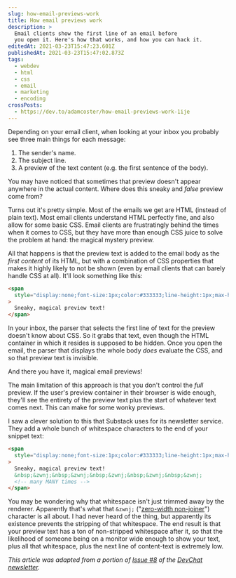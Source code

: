 ```yaml
---
slug: how-email-previews-work
title: How email previews work
description: >
  Email clients show the first line of an email before
  you open it. Here's how that works, and how you can hack it.
editedAt: 2021-03-23T15:47:23.601Z
publishedAt: 2021-03-23T15:47:02.873Z
tags:
  - webdev
  - html
  - css
  - email
  - marketing
  - encoding
crossPosts:
  - https://dev.to/adamcoster/how-email-previews-work-1ije
---
```


Depending on your email client, when looking at your inbox you probably see three main things for each message:

1. The sender's name.
2. The subject line.
3. A preview of the text content (e.g. the first sentence of the body).

You may have noticed that sometimes that preview doesn't appear anywhere in the actual content. Where does this sneaky and _false_ preview come from?

Turns out it's pretty simple. Most of the emails we get are HTML (instead of plain text). Most email clients understand HTML perfectly fine, and also allow for some basic CSS. Email clients are frustratingly behind the times when it comes to CSS, but they have more than enough CSS juice to solve the problem at hand: the magical mystery preview.

All that happens is that the preview text is added to the email body as the _first content_ of its HTML, but with a combination of CSS properties that makes it highly likely to not be shown (even by email clients that can barely handle CSS at all). It'll look something like this:

```html
<span
  style="display:none;font-size:1px;color:#333333;line-height:1px;max-height:0px;max-width:0px;opacity:0;overflow:hidden;"
>
  Sneaky, magical preview text!
</span>
```

In your inbox, the parser that selects the first line of text for the preview doesn't know about CSS. So it grabs that text, even though the HTML container in which it resides is supposed to be hidden. Once you open the email, the parser that displays the whole body _does_ evaluate the CSS, and so that preview text is invisible.

And there you have it, magical email previews!

The main limitation of this approach is that you don't control the _full_ preview. If the user's preview container in their browser is wide enough, they'll see the entirety of the preview text plus the start of whatever text comes next. This can make for some wonky previews.

I saw a clever solution to this that Substack uses for its newsletter service. They add a whole bunch of whitespace characters to the end of your snippet text:

```html
<span
  style="display:none;font-size:1px;color:#333333;line-height:1px;max-height:0px;max-width:0px;opacity:0;overflow:hidden;"
>
  Sneaky, magical preview text!
  &nbsp;&zwnj;&nbsp;&zwnj;&nbsp;&zwnj;&nbsp;&zwnj;&nbsp;&zwnj;
  <!-- many MANY times -->
</span>
```

You may be wondering why that whitespace isn't just trimmed away by the renderer. Apparently that's what that `&zwnj;` ("[zero-width non-joiner](https://en.wikipedia.org/wiki/Zero-width_non-joiner)") character is all about. I had never heard of the thing, but apparently its existence prevents the stripping of that whitespace. The end result is that your preview text has a ton of non-stripped whitespace after it, so that the likelihood of someone being on a monitor wide enough to show your text, plus all that whitespace, plus the next line of content-text is extremely low.

_This article was adapted from a portion of [Issue #8](https://www.bscotch.net/post/devchat-8) of the [DevChat newsletter](https://tinybs.co/devchat)._
